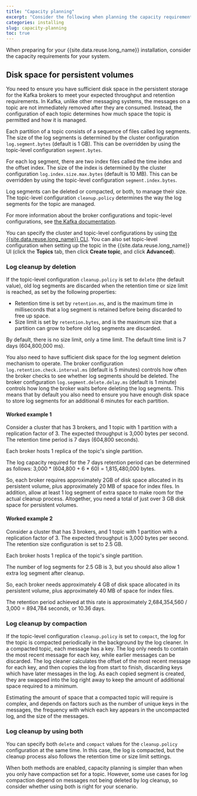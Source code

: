 ```yaml
---
title: "Capacity planning"
excerpt: "Consider the following when planning the capacity requirements of your installation."
categories: installing
slug: capacity-planning
toc: true
---
```


When preparing for your {{site.data.reuse.long_name}} installation, consider the capacity requirements for your system<!--, including the disk space required for persistent volumes, and the memory and CPU resource limits for your Kafka brokers and geo-replicator containers-->.

<!--It's important to understand your requirements so that you set up your deployment to handle the intended workload. In addition,  [licensing](../planning/#licensing) is based on the number of virtual cores available to all Kafka and Geo-replicator containers deployed.-->

## Disk space for persistent volumes

You need to ensure you have sufficient disk space in the persistent storage for the Kafka brokers to meet your expected throughput and retention requirements. In Kafka, unlike other messaging systems, the messages on a topic are not immediately removed after they are consumed. Instead, the configuration of each topic determines how much space the topic is permitted and how it is managed.

Each partition of a topic consists of a sequence of files called log segments. The size of the log segments is determined by the cluster configuration `log.segment.bytes` (default is 1 GB). This can be overridden by using the topic-level configuration `segment.bytes`.

For each log segment, there are two index files called the time index and the offset index. The size of the index is determined by the cluster configuration `log.index.size.max.bytes` (default is 10 MB). This can be overridden by using the topic-level configuration `segment.index.bytes`.

Log segments can be deleted or compacted, or both, to manage their size. The topic-level configuration `cleanup.policy` determines the way the log segments for the topic are managed.

For more information about the broker configurations and topic-level configurations, see [the Kafka documentation](https://kafka.apache.org/documentation/#configuration).

You can specify the cluster and topic-level configurations by using [the {{site.data.reuse.long_name}} CLI](../../administering/modifying-configs/#modifying-broker-and-cluster-settings). You can also set topic-level configuration when setting up the topic in the {{site.data.reuse.long_name}} UI (click the **Topics** tab, then click **Create topic**, and click **Advanced**).

### Log cleanup by deletion

If the topic-level configuration `cleanup.policy` is set to `delete` (the default value), old log segments are discarded when the retention time or size limit is reached, as set by the following properties:

- Retention time is set by `retention.ms`, and is the maximum time in milliseconds that a log segment is retained before being discarded to free up space.
- Size limit is set by `retention.bytes`, and is the maximum size that a partition can grow to before old log segments are discarded.

By default, there is no size limit, only a time limit. The default time limit is 7 days (604,800,000 ms).

You also need to have sufficient disk space for the log segment deletion mechanism to operate. The broker configuration `log.retention.check.interval.ms` (default is 5 minutes) controls how often the broker checks to see whether log segments should be deleted. The broker configuration `log.segment.delete.delay.ms` (default is 1 minute) controls how long the broker waits before deleting the log segments. This means that by default you also need to ensure you have enough disk space to store log segments for an additional 6 minutes for each partition.

#### Worked example 1

Consider a cluster that has 3 brokers, and 1 topic with 1 partition with a replication factor of 3. The expected throughput is 3,000 bytes per second. The retention time period is 7 days (604,800 seconds).

Each broker hosts 1 replica of the topic's single partition.

The log capacity required for the 7 days retention period can be determined as follows: 3,000 * (604,800 + 6 * 60) = 1,815,480,000 bytes.

So, each broker requires approximately 2GB of disk space allocated in its persistent volume, plus approximately 20 MB of space for index files. In addition, allow at least 1 log segment of extra space to make room for the actual cleanup process. Altogether, you need a total of just over 3 GB disk space for persistent volumes.

#### Worked example 2

Consider a cluster that has 3 brokers, and 1 topic with 1 partition with a replication factor of 3. The expected throughput is 3,000 bytes per second.  The retention size configuration is set to 2.5 GB.

Each broker hosts 1 replica of the topic's single partition.

The number of log segments for 2.5 GB is 3, but you should also allow 1 extra log segment after cleanup.

So, each broker needs approximately 4 GB of disk space allocated in its persistent volume, plus approximately 40 MB of space for index files.

The retention period achieved at this rate is approximately 2,684,354,560 / 3,000 = 894,784 seconds, or 10.36 days.

### Log cleanup by compaction

If the topic-level configuration `cleanup.policy` is set to `compact`, the log for the topic is compacted periodically in the background by the log cleaner. In a compacted topic, each message has a key. The log only needs to contain the most recent message for each key, while earlier messages can be discarded. The log cleaner calculates the offset of the most recent message for each key, and then copies the log from start to finish, discarding keys which have later messages in the log. As each copied segment is created, they are swapped into the log right away to keep the amount of additional space required to a minimum.

Estimating the amount of space that a compacted topic will require is complex, and depends on factors such as the number of unique keys in the messages, the frequency with which each key appears in the uncompacted log, and the size of the messages.

### Log cleanup by using both

You can specify both `delete` and `compact` values for the `cleanup.policy` configuration at the same time. In this case, the log is compacted, but the cleanup process also follows the retention time or size limit settings.

When both methods are enabled, capacity planning is simpler than when you only have compaction set for a topic. However, some use cases for log compaction depend on messages not being deleted by log cleanup, so consider whether using both is right for your scenario.

<!--
## Memory requirements

TBD

## CPU requirements

TBD
-->
